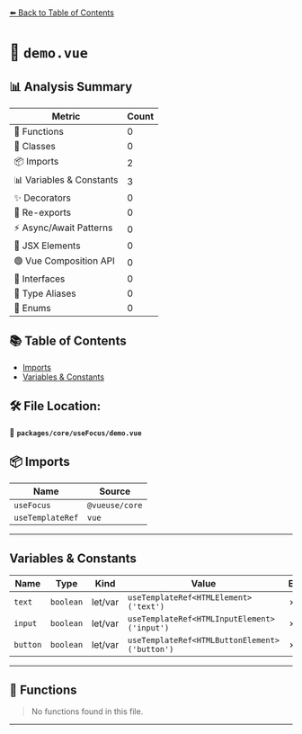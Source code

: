 [⬅️ Back to Table of Contents](../../../index.md)

# 📄 `demo.vue`

## 📊 Analysis Summary

| Metric | Count |
|--------|-------|
| 🔧 Functions | 0 |
| 🧱 Classes | 0 |
| 📦 Imports | 2 |
| 📊 Variables & Constants | 3 |
| ✨ Decorators | 0 |
| 🔄 Re-exports | 0 |
| ⚡ Async/Await Patterns | 0 |
| 💠 JSX Elements | 0 |
| 🟢 Vue Composition API | 0 |
| 📐 Interfaces | 0 |
| 📑 Type Aliases | 0 |
| 🎯 Enums | 0 |

## 📚 Table of Contents

- [Imports](#imports)
- [Variables & Constants](#variables-constants)

## 🛠️ File Location:
📂 **`packages/core/useFocus/demo.vue`**

## 📦 Imports

| Name | Source |
|------|--------|
| `useFocus` | `@vueuse/core` |
| `useTemplateRef` | `vue` |


---

## Variables & Constants

| Name | Type | Kind | Value | Exported |
|------|------|------|-------|----------|
| `text` | `boolean` | let/var | `useTemplateRef<HTMLElement>('text')` | ✗ |
| `input` | `boolean` | let/var | `useTemplateRef<HTMLInputElement>('input')` | ✗ |
| `button` | `boolean` | let/var | `useTemplateRef<HTMLButtonElement>('button')` | ✗ |


---

## 🔧 Functions

> No functions found in this file.


---